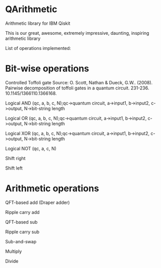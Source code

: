 # QArithmetic
Arithmetic library for IBM Qiskit

This is our great, awesome, extremely impressive, daunting, inspiring arithmetic library

List of operations implemented:

# Bit-wise operations

Controlled Toffoli gate 
Source: O. Scott, Nathan & Dueck, G.W.. (2008). Pairwise decomposition of toffoli gates in a quantum circuit. 231-236. 10.1145/1366110.1366168. 

Logical AND (qc, a, b, c, N);qc->quantum circuit, a->input1, b->input2, c->output, N->bit-string length

Logical OR (qc, a, b, c, N);qc->quantum circuit, a->input1, b->input2, c->output, N->bit-string length

Logical XOR (qc, a, b, c, N);qc->quantum circuit, a->input1, b->input2, c->output, N->bit-string length

Logical NOT (qc, a, c, N)

Shift right

Shift left

# Arithmetic operations

QFT-based add (Draper adder)

Ripple carry add

QFT-based sub

Ripple carry sub

Sub-and-swap

Multiply

Divide

